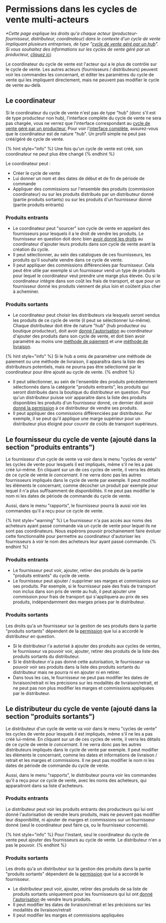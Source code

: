 # Permissions dans les cycles de vente multi-acteurs



_\*Cette page explique les droits qu'a chaque acteur (producteur-fournisseur, distributeur, coordinateur) dans le contexte d'un cycle de vente impliquant plusieurs entreprises, de type "_[_cycle de vente géré par un hub_](broken-reference)_". Si vous souhaitez des informations sur les cycles de vente géré par un producteur,_ [_cliquez ici_](broken-reference)_._

Le coordinateur du cycle de vente est l'acteur qui a le plus de contrôle sur le cycle de vente. Les autres acteurs (fournisseurs / distributeurs) peuvent voir les commandes les concernant, et éditer les paramètres du cycle de vente qui les impliquent directement, mais ne peuvent pas modifier le cycle de vente au-delà.&#x20;

## Le coordinateur

Si le coordinateur du cycle de vente n'est pas de type "hub" (donc s'il est de type producteur non hub), l'interface complète du cycle de vente ne sera pas chargée, vous ne verrez que l'interface correspondant au [cycle de vente géré par un producteur.](broken-reference) Pour voir l'[interface complète](broken-reference), assurez-vous que le coordinateur est de nature "hub". Un profil simple ne peut pas créé/géré de cycle de vente.

{% hint style="info" %}
Une fois qu'un cycle de vente est créé, son coordinateur ne peut plus être changé
{% endhint %}

Le coordinateur peut :

* Créer le cycle de vente
* Lui donner un nom et des dates de début et de fin de période de commande
* Appliquer des commissions sur l'ensemble des produits (commission coordinateur) ou sur les produits distribués par un distributeur donné (partie produits sortants) ou sur les produits d'un fournisseur donné (partie produits entrants)

### Produits entrants

* Le coordinateur peut "sourcer" son cycle de vente en appelant des fournisseurs pour lesquels il a le droit de vendre les produits. Le fournisseur en question doit donc bien [avoir donné les droits](broken-reference) au coordinateur d'ajouter leurs produits dans son cycle de vente avant la création du cycle.
* Il peut sélectionner, au sein des catalogues de ces fournisseurs, les produits qu'il souhaite vendre dans ce cycle de vente.
* Il peut appliquer des commissions différenciées par fournisseur. Cela peut être utile par exemple si un fournisseur vend un type de produits pour lequel le coordinateur veut prendre une marge plus élevée. Ou si le coordinateur intègre dans son coût les frais de transport, et que pour un fournisseur donné les produits viennent de plus loin et coûtent plus cher à acheminer.

### Produits sortants

* Le coordinateur peut choisir les distributeurs via lesquels seront vendus les produits de ce cycle de vente (il peut se sélectionner lui-même). Chaque distributeur doit être de nature "hub" (hub producteur ou boutique producteur), doit avoir [donné l'autorisation](broken-reference) au coordinateur d'ajouter des produits dans son cycle de vente, et doit bien avoir paramétré au moins une [méthode de paiement](broken-reference) et une [méthode de livraison](broken-reference).

{% hint style="info" %}
Si le hub a omis de paramétrer une méthode de paiement ou une méthode de livraison, il apparaîtra dans la liste des distributeurs potentiels, mais ne pourra pas être sélectionné par le coordinateur pour être ajouté au cycle de vente.
{% endhint %}

* Il peut sélectionner, au sein de l'ensemble des produits précédemment sélectionnés dans la catégorie "produits entrants", les produits qui seront distribués dans la boutique du distributeur en question. Pour qu'un distributeur puisse voir apparaitre dans la liste des produits disponibles les produits d'un fournisseur donné, ce dernier doit avoir [donné la permission](broken-reference) à ce distributeur de vendre ses produits.
* Il peut appliquer des commissions différenciées par distributeur. Par exemple, il se peut qu'il applique une marge supérieur pour un distributeur plus éloigné pour couvrir de coûts de transport supérieurs.

## Le fournisseur du cycle de vente (ajouté dans la section "produits entrants")

Le fournisseur d'un cycle de vente va voir dans le menu "cycles de vente" les cycles de vente pour lesquels il est impliqués, même s'il ne les a pas créé lui-même. En cliquant sur un de ces cycles de vente, il verra les détails de ce cycle de vente _le concernant_. Il ne verra donc pas les autres fournisseurs impliqués dans le cycle de vente par exemple. Il peut modifier les éléments le concernant, comme décocher un produit par exemple pour lequel il n'a plus suffisamment de disponibilités. Il ne peut pas modifier le nom ni les dates de période de commande du cycle de vente.

Aussi, dans le menu "rapports", le fournisseur pourra là aussi voir les commandes qu'il a reçu pour ce cycle de vente.

{% hint style="warning" %}
Le fournisseur n'a pas accès aux noms des acheteurs ayant passé commande via un cycle de vente pour lequel ils ne sont pas coordinateurs. Nous espérons pouvoir prochainement faire évoluer cette fonctionnalité pour permettre au coordinateur d'autoriser les fournisseurs à voir le nom des acheteurs leur ayant passé commande.
{% endhint %}

### Produits entrants

* Le fournisseur peut voir, ajouter, retirer des produits de la partie "produits entrants" du cycle de vente.
* Le fournisseur peut ajouter / supprimer ses marges et commissions sur ses produits. Par exemple, si le fournisseur paie des frais de transport non inclus dans son pris de vente au hub, il peut ajouter une commission pour frais de transport qui s'appliquera au prix de ses produits, indépendamment des marges prises par le distributeur.

### Produits sortants

Les droits qu'a un fournisseur sur la gestion de ses produits dans la partie "produits sortants" dépendent de la [permission](broken-reference) que lui a accordé le distributeur en question.&#x20;

* Si le distributeur l'a autorisé à ajouter des produits aux cycles de ventes, le fournisseur va pouvoir voir, ajouter, retirer des produits de la liste des produits sortants du distributeur.
* Si le distributeur n'a pas donné cette autorisation, le fournisseur va pouvoir voir ses produits dans la liste des produits sortants du distributeur mais ne pourra ni en ajouter ni en retirer.
* Dans tous les cas, le fournisseur ne peut pas modifier les dates de livraison/retrait ni les précisions sur les modalités de livraison/retrait, et ne peut pas non plus modifier les marges et commissions appliquées par le distributeur.

## Le distributeur du cycle de vente (ajouté dans la section "produits sortants")

Le distributeur d'un cycle de vente va voir dans le menu "cycles de vente" les cycles de vente pour lesquels il est impliqués, même s'il ne les a pas créé lui-même. En cliquant sur un de ces cycles de vente, il verra les détails de ce cycle de vente _le concernant_. Il ne verra donc pas les autres distributeurs impliqués dans le cycle de vente par exemple. Il peut modifier les éléments le concernant, comme les dates et informations de livraison / retrait et les marges et commissions. Il ne peut pas modifier le nom ni les dates de période de commande du cycle de vente.

Aussi, dans le menu "rapports", le distributeur pourra voir les commandes qu'il a reçu pour ce cycle de vente, avec les noms des acheteurs, qui apparaitront dans sa liste d'acheteurs.

### Produits entrants

Le distributeur peut voir les produits entrants des producteurs qui lui ont donné l'autorisation de vendre leurs produits, mais ne peuvent pas modifier leur disponibilité, ni ajouter de marges et commissions sur un fournisseur donné (seul le coordinateur peut faire ça, ou le fournisseur concerné).&#x20;

{% hint style="info" %}
Pour l'instant, seul le coordinateur du cycle de vente peut ajouter des fournisseurs au cycle de vente. Le distributeur n'en a pas le pouvoir.
{% endhint %}

### Produits sortants

Les droits qu'a un distributeur sur la gestion des produits dans la partie "produits sortants" dépendent de la [permission](broken-reference) que lui a accordé le fournisseur.&#x20;

* Le distributeur peut voir, ajouter, retirer des produits de sa liste de produits sortants uniquement pour les fournisseurs qui lui ont [donné l'autorisation](broken-reference) de vendre leurs produits.
* Il peut modifier les dates de livraison/retrait et les précisions sur les modalités de livraison/retrait
* Il peut modifier les marges et commissions appliquées
